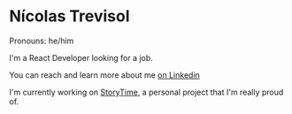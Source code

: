 # Nícolas Trevisol
Pronouns: he/him

I'm a React Developer looking for a job.

You can reach and learn more about me [on Linkedin](https://www.linkedin.com/in/nicolas-trevisol/)

I'm currently working on [StoryTime](https://github.com/MultiWar/StoryTime), a personal project that I'm really proud of.

<!--
**MultiWar/MultiWar** is a ✨ _special_ ✨ repository because its `README.md` (this file) appears on your GitHub profile.

Here are some ideas to get you started:

- 🔭 I’m currently working on ...
- 🌱 I’m currently learning ...
- 👯 I’m looking to collaborate on ...
- 🤔 I’m looking for help with ...
- 💬 Ask me about ...
- 📫 How to reach me: ...
- 😄 Pronouns: ...
- ⚡ Fun fact: ...
-->
